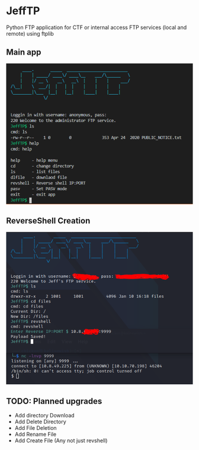 # JeffTP
Python FTP application for CTF or internal access FTP services (local and remote) using ftplib

## Main app
![](/assets/Capture.PNG)

## ReverseShell Creation
![](/assets/revshell.png)


## TODO: Planned upgrades
* Add directory Download
* Add Delete Directory
* Add File Deletion
* Add Rename File
* Add Create File (Any not just revshell)
